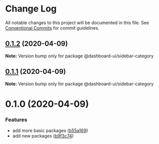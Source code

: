 # Change Log

All notable changes to this project will be documented in this file.
See [Conventional Commits](https://conventionalcommits.org) for commit guidelines.

## [0.1.2](https://github.com/mariusz-kabala/dashboard-ui/compare/@dashboard-ui/sidebar-category@0.1.1...@dashboard-ui/sidebar-category@0.1.2) (2020-04-09)

**Note:** Version bump only for package @dashboard-ui/sidebar-category

## [0.1.1](https://github.com/mariusz-kabala/dashboard-ui/compare/@dashboard-ui/sidebar-category@0.1.0...@dashboard-ui/sidebar-category@0.1.1) (2020-04-09)

**Note:** Version bump only for package @dashboard-ui/sidebar-category

# 0.1.0 (2020-04-09)

### Features

- add more basic packages ([b55a169](https://github.com/mariusz-kabala/dashboard-ui/commit/b55a169762303099a47eb4244b2a1e8c77f93907))
- add new packages ([b9f3c74](https://github.com/mariusz-kabala/dashboard-ui/commit/b9f3c748557893bb4f0128ccd9aa89fcf5a14f48))
